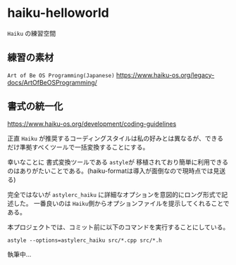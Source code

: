 # haiku-helloworld

`Haiku` の練習空間

## 練習の素材

`Art of Be OS Programming(Japanese)`
https://www.haiku-os.org/legacy-docs/ArtOfBeOSProgramming/


## 書式の統一化

https://www.haiku-os.org/development/coding-guidelines


正直 `Haiku` が推奨するコーディングスタイルは私の好みとは異なるが、できるだけ準拠すべくツールで一括変換することにする。

幸いなことに 書式変換ツールである `astyle`が 移植されており簡単に利用できるのはありがたいことである。(haiku-formatは導入が面倒なので現時点では見送る)

完全ではないが `astylerc_haiku` に詳細なオプションを意図的にロング形式で記述した。
一番良いのは `Haiku`側からオプションファイルを提示してくれることである。

本プロジェクトでは、コミット前に以下のコマンドを実行することにしている。

	astyle --options=astylerc_haiku src/*.cpp src/*.h


執筆中...
